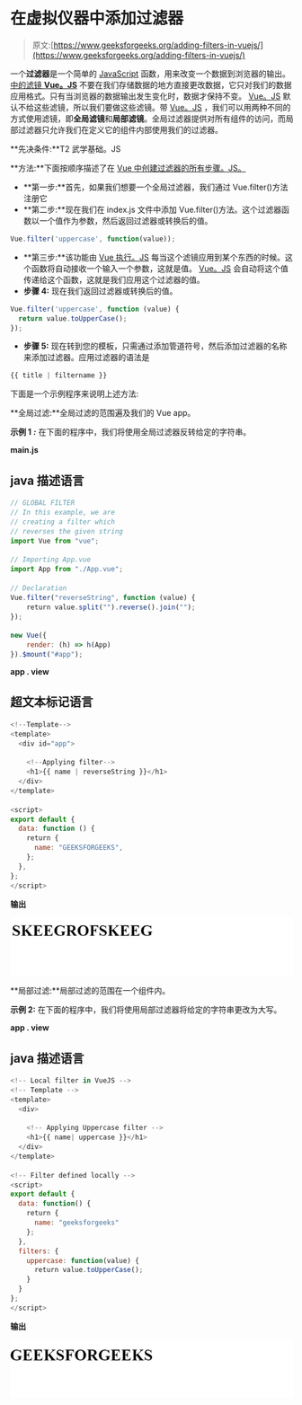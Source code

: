 # 在虚拟仪器中添加过滤器

> 原文:[https://www.geeksforgeeks.org/adding-filters-in-vuejs/](https://www.geeksforgeeks.org/adding-filters-in-vuejs/)

一个**过滤器**是一个简单的 [JavaScript](https://www.geeksforgeeks.org/javascript-tutorial/) 函数，用来改变一个数据到浏览器的输出。[中的滤镜 **Vue。JS**](https://www.geeksforgeeks.org/vue-js-introduction-installation/) 不要在我们存储数据的地方直接更改数据，它只对我们的数据应用格式。只有当浏览器的数据输出发生变化时，数据才保持不变。 [Vue。JS](https://www.geeksforgeeks.org/vue-js-introduction-installation/) 默认不给这些滤镜，所以我们要做这些滤镜。带 [Vue。JS](https://www.geeksforgeeks.org/vue-js-introduction-installation/) ，我们可以用两种不同的方式使用滤镜，即**全局滤镜**和**局部滤镜**。全局过滤器提供对所有组件的访问，而局部过滤器只允许我们在定义它的组件内部使用我们的过滤器。

**先决条件:**T2 武学基础。JS

**方法:**下面按顺序描述了在 [Vue 中创建过滤器的所有步骤。JS。](https://www.geeksforgeeks.org/vue-js-introduction-installation/)

*   **第一步:**首先，如果我们想要一个全局过滤器，我们通过 Vue.filter()方法注册它
*   **第二步:**现在我们在 index.js 文件中添加 Vue.filter()方法。这个过滤器函数以一个值作为参数，然后返回过滤器或转换后的值。

```js
Vue.filter('uppercase', function(value));

```

*   **第三步:**该功能由 [Vue 执行。JS](https://www.geeksforgeeks.org/vue-js-introduction-installation/) 每当这个滤镜应用到某个东西的时候。这个函数将自动接收一个输入一个参数，这就是值。 [Vue。JS](https://www.geeksforgeeks.org/vue-js-introduction-installation/) 会自动将这个值传递给这个函数，这就是我们应用这个过滤器的值。
*   **步骤 4:** 现在我们返回过滤器或转换后的值。

```js
Vue.filter('uppercase', function (value) {
  return value.toUpperCase();
});

```

*   **步骤 5:** 现在转到您的模板，只需通过添加管道符号，然后添加过滤器的名称来添加过滤器。应用过滤器的语法是

```js
{{ title | filtername }}

```

下面是一个示例程序来说明上述方法:

**全局过滤:**全局过滤的范围遍及我们的 Vue app。

**示例 1** ***:*** 在下面的程序中，我们将使用全局过滤器反转给定的字符串。

**main.js**

## java 描述语言

```js
// GLOBAL FILTER
// In this example, we are 
// creating a filter which
// reverses the given string
import Vue from "vue";

// Importing App.vue
import App from "./App.vue";

// Declaration
Vue.filter("reverseString", function (value) {
    return value.split("").reverse().join("");
});

new Vue({
    render: (h) => h(App)
}).$mount("#app");
```

**app . view**

## 超文本标记语言

```js
<!--Template--> 
<template>
  <div id="app">

    <!--Applying filter-->
    <h1>{{ name | reverseString }}</h1>
  </div>
</template>

<script>
export default {
  data: function () {
    return {
      name: "GEEKSFORGEEKS",
    };
  },
};
</script>
```

**输出**

![](img/41bc43b4beb6244b12e235a0c7b04502.png)

**局部过滤:**局部过滤的范围在一个组件内。

**示例 2:** 在下面的程序中，我们将使用局部过滤器将给定的字符串更改为大写。

**app . view**

## java 描述语言

```js
<!-- Local filter in VueJS -->
<!-- Template -->
<template>
  <div>

    <!-- Applying Uppercase filter -->
    <h1>{{ name| uppercase }}</h1>
  </div>
</template>

<!-- Filter defined locally -->
<script>
export default {
  data: function() {
    return {
      name: "geeksforgeeks"
    };
  },
  filters: {
    uppercase: function(value) {
      return value.toUpperCase();
    }
  }
};
</script>
```

**输出**

![](img/ced93fcf72eeb097ef3ea2f1db8497f5.png)